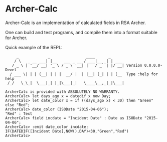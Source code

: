 Archer-Calc
====

Archer-Calc is an implementation of calculated fields in RSA Archer.

One can build and test programs, and compile them into a format
suitable for Archer.

Quick example of the REPL:

```
     _             _                ____      _
    / \   _ __ ___| |__   ___ _ __ / ___|__ _| | ___
   / _ \ | '__/ __| '_ \ / _ \ '__| |   / _` | |/ __| Version 0.0.0.0-Devel
  / ___ \| | | (__| | | |  __/ |  | |__| (_| | | (__  Type :help for help
 /_/   \_\_|  \___|_| |_|\___|_|   \____\__,_|_|\___|

ArcherCalc is provided with ABSOLUTELY NO WARRANTY.
ArcherCalc> let days_ago x = datedif x now Day;
ArcherCalc> let date_color x = if ((days_ago x) < 30) then "Green" else "Red";
ArcherCalc> date_color (ISODate "2015-04-06");
"Red" : Text
ArcherCalc> field incdate = "Incident Date" : Date as ISODate "2015-04-06";
ArcherCalc> :emit date_color incdate;
IF(DATEDIF([Incident Date],NOW(),DAY)<30,"Green","Red")
ArcherCalc>
```
